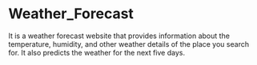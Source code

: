 # Weather_Forecast
It is a weather forecast website that provides information about the temperature, humidity, and other weather details of the place you search for. It also predicts the weather for the next five days.
